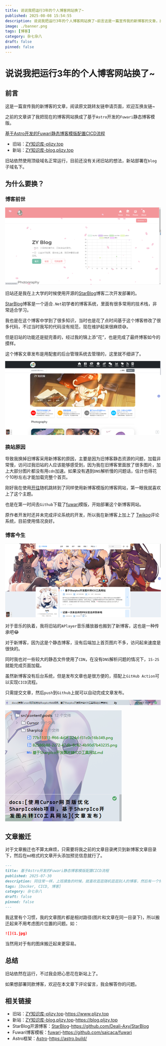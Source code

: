 ```yaml
---
title: 说说我把运行3年的个人博客网站换了~
published: 2025-08-08 15:54:55
description: 说说我把运行3年的个人博客网站换了~前言这是一篇宣传我的新博客的文章，阅读原文跳转友链申请页面，欢迎互换友链~
image: ./banner.png
tags: [博客]
category: 杂七杂八
draft: false
pinned: false
---
```


# 说说我把运行3年的个人博客网站换了~

## 前言

这是一篇宣传我的新博客的文章，阅读原文跳转友链申请页面，欢迎互换友链~

之前的文章讲了我把现在的博客网站换成了基于`Astro`开发的`Fuwari`静态博客模版。

[基于Astro开发的Fuwari静态博客模版配置CICD流程](https://blog.pljzy.top/posts/astro/%E5%9F%BA%E4%BA%8Eastro%E5%BC%80%E5%8F%91%E7%9A%84fuwari%E9%9D%99%E6%80%81%E5%8D%9A%E5%AE%A2%E6%A8%A1%E7%89%88%E9%85%8D%E7%BD%AEcicd%E6%B5%81%E7%A8%8B/)

- 旧站：[ZY知识库-pljzy.top](https://www.pljzy.top)
- 新站：[ZY知识库-blog.pljzy.top](https://blog.pljzy.top)

旧站依然使用顶级域名正常运行，目前还没有关闭旧站的想法，新站部署在`blog`子域名下。

## 为什么要换？

### 博客前世

![](1.png)

旧站还是我在上大学的时候使用开源的[StarBlog](https://github.com/Deali-Axy/StarBlog)博客二次开发部署的。

[StarBlog](https://github.com/Deali-Axy/StarBlog)博客是一个适合`.Net`初学者的博客系统，里面有很多常用的技术栈，非常适合学习。

我也是在这个博客中学到了很多知识，当时也是花了点时间基于这个博客修改了很多代码，不过当时我写的代码没有规范，现在维护起来很麻烦😅。

但是旧站的功能还是挺完善的，经过我的锦上添“花”，也是完成了最终博客如今的摸样。

这个博客文章发布是用配套的后台管理系统去管理的，这里就不细讲了。

![](2.png)

### 换站原因

导致我换掉旧博客采用新博客的原因，主要是因为旧博客静态资源的问题，加载非常慢，访问过我旧站的人应该能够感受到，因为我在旧博客里面放了很多图片，加上大部分图片都没有用`cdn`加速。如果没有遇到`DNS`解析慢的问题话，估计也得花个10秒左右才能加载完整个首页。

刚好我在使用[开往](https://www.travellings.cn/)随机跳转到了同样使用新博客模版的博客网站，第一眼我就喜欢上了这个主题。

也是在第一时间去`Github`下载了[fuwari](https://github.com/saicaca/fuwari)模版，开始部署这个新博客网站。

原作者开发时还并未完成评论系统的开发，所以我在新博客上加上了 [Twikoo](https://twikoo.js.org/frontend.html)评论系统，目前使用情况良好。

### 博客今生

![](3.png)

对于音乐的执着，我将旧站的`APlayer`音乐播放器也搬到了新博客，这也是一种传承吧😂

对于新博客，因为这是个静态博客，没有后端加上首页图片不多，访问起来速度是很快的。

同时我也对一些较大的静态文件使用了`CDN`，在没有`DNS`解析问题的情况下，`1S-2S`就能完成页面加载。

虽然新博客没有后台系统，但是发布文章也是很方便的，搭配上`GitHub Action`可以实现`CICD`流程。

只需提交文章，然后`push`到`Github`上就可以自动完成文章发布。

![](4.png)

![](5.png)

## 文章搬迁

对于文章搬迁也不算太麻烦，只需要将我之前的文章目录拷贝到新博客文章目录下，然后在`md`格式的文章开头添加预览信息就行了。

```markdown
---
title: 基于Astro开发的Fuwari静态博客模版配置CICD流程
published: 2025-07-30
description: 同往常一样，上班摸鱼的时候，就喜欢逛逛随机逛逛别人的博客，然后有一个博客的主题让我有点心动。我自己也是部署了博客的，我目前的博客网站是：[ZY的博客](https://pljzy.top/)，已经安稳运行了800多天。
tags: [Docker, CICD, 博客]
category: 杂七杂八
draft: false
pinned: false
---
```

我这里有个习惯，我的文章图片都是相对路径(图片和文章在同一目录下)，所以搬迁起来不用考虑图片位置的问题。如：

```markdown
![](1.jpg)
```

当然用对于有的图床搬迁起来更容易。

## 总结

旧站依然在运行，不过我会把心思花在新站上了。

如果想部署同款博客，欢迎在本文章下评论留言，我会解答你的问题。

## 相关链接

- 旧站：[ZY知识库-pljzy.top](https://www.pljzy.top)-https://www.pljzy.top
- 新站：[ZY知识库-blog.pljzy.top](https://blog.pljzy.top)-https://blog.pljzy.top
- StarBlog开源博客：[StarBlog](https://github.com/Deali-Axy/StarBlog)-https://github.com/Deali-Axy/StarBlog
- Fuwari博客模板：[fuwari](https://github.com/saicaca/fuwari)-https://github.com/saicaca/fuwari
- Astro框架：[Astro](https://astro.build/)-https://astro.build/

